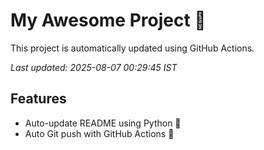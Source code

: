 # My Awesome Project 🚀

This project is automatically updated using GitHub Actions.

_Last updated: 2025-08-07 00:29:45 IST_

## Features
- Auto-update README using Python 🐍
- Auto Git push with GitHub Actions 🤖
